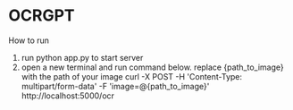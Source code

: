 # OCRGPT

How to run

1. run python app.py to start server
2. open a new terminal and run command below. replace {path_to_image} with the path of your image
curl -X POST -H 'Content-Type: multipart/form-data' -F 'image=@{path_to_image}' http://localhost:5000/ocr
